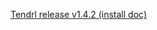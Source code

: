 [Tendrl release v1.4.2 (install doc)](https://github.com/Tendrl/documentation/wiki/Tendrl-release-v1.4.2-(install-doc))